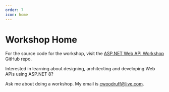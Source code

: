```yaml
---
order: 7
icon: home
---
```

# Workshop Home

For the source code for the workshop, visit the [ASP.NET Web API Workshop](https://github.com/cwoodruff/web-api-workshop) GitHub repo.

Interested in learning about designing, architecting and developing Web APIs using ASP.NET 8?

Ask me about doing a workshop. My email is [cwoodruff@live.com](mailto:cwoodruff@live.com).
